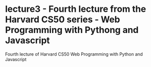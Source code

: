 # lecture3 - Fourth lecture from the Harvard CS50 series - Web Programming with Pythong and Javascript

 Fourth lecture of Harvard CS50 Web Programming with Python and Javascript
